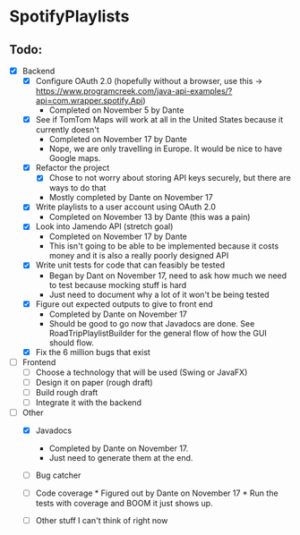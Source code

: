 # SpotifyPlaylists

## __Todo__:
* [x] Backend
  * [x] Configure OAuth 2.0 (hopefully without a browser, use this -> https://www.programcreek.com/java-api-examples/?api=com.wrapper.spotify.Api) 
  	* Completed on November 5 by Dante 
  * [x] See if TomTom Maps will work at all in the United States because it currently doesn't
  	* Completed on November 17 by Dante
	* Nope, we are only travelling in Europe. It would be nice to have Google maps.
  * [x] Refactor the project
  	* [x] Chose to not worry about storing API keys securely, but there are ways to do that 
	* Mostly completed by Dante on November 17
  * [x] Write playlists to a user account using OAuth 2.0 
  	* Completed on November 13 by Dante (this was a pain)
  * [x] Look into Jamendo API (stretch goal) 
  	* Completed on November 17 by Dante
  	* This isn't going to be able to be implemented because it costs money and it is also a really poorly designed API
  * [x] Write unit tests for code that can feasibly be tested
  	* Began by Dant on November 17, need to ask how much we need to test because mocking stuff is hard
	* Just need to document why a lot of it won't be being tested
  * [x] Figure out expected outputs to give to front end 
  	* Completed by Dante on November 17
	* Should be good to go now that Javadocs are done. See RoadTripPlaylistBuilder for the general flow of how the GUI should flow. 
  * [x] Fix the 6 million bugs that exist

* [ ] Frontend
	* [ ] Choose a technology that will be used (Swing or JavaFX)
	* [ ] Design it on paper (rough draft)
	* [ ] Build rough draft 
  * [ ] Integrate it with the backend 
  
* [ ] Other
    * [x] Javadocs
	    * Completed by Dante on November 17.
	    * Just need to generate them at the end. 
    * [ ] Bug catcher
    * [ ] Code coverage 
    		* Figured out by Dante on November 17
    		* Run the tests with coverage and BOOM it just shows up.
    * [ ] Other stuff I can't think of right now
    
